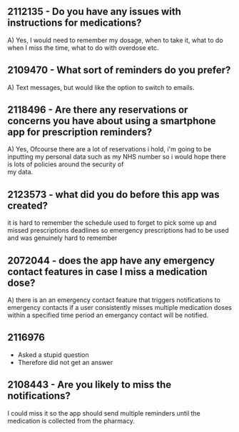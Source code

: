 ## 2112135 - Do you have any issues with instructions for medications?
  A) Yes, I would need to remember my dosage, when to take it, what to do when I miss the time, what to do with overdose etc.

## 2109470 - What sort of reminders do you prefer?
  A) Text messages, but would like the option to switch to emails.

  ## 2118496 - Are there any reservations or concerns you have about using a smartphone app for prescription reminders?
  A) Yes, Ofcourse there are a lot of reservations i hold, i'm going to be inputting my personal data such as my NHS number so i would hope there is lots of policies around the security of   
     my data.

## 2123573 - what did you do before this app was created?
  it is hard to remember the schedule used to forget to pick some up and missed prescriptions deadlines so emergency prescriptions had to be used and was genuinely hard to remember 

## 2072044 - does the app have any emergency contact features in case I miss a medication dose?
  A) there is an an emergency contact feature that triggers notifications to emergency contacts if a user consistently misses multiple medication doses within a specified time period an emergancy contact will be notified.

## 2116976 
- Asked a stupid question
- Therefore did not get an answer

## 2108443 - Are you likely to miss the notifications? 
 I could miss it so the app should send multiple reminders until the medication is collected from the pharmacy. 

